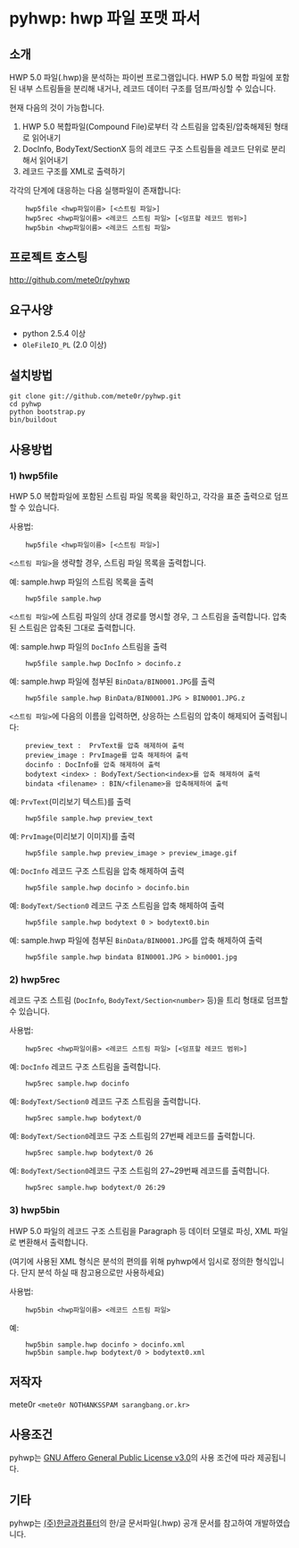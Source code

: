 pyhwp: hwp 파일 포맷 파서
=========================

소개
----

HWP 5.0 파일(.hwp)을 분석하는 파이썬 프로그램입니다. HWP 5.0 복합 파일에 포함된
내부 스트림들을 분리해 내거나, 레코드 데이터 구조를 덤프/파싱할 수 있습니다.

현재 다음의 것이 가능합니다.

1. HWP 5.0 복합파일(Compound File)로부터 각 스트림을 압축된/압축해제된 형태로 읽어내기
2. DocInfo, BodyText/SectionX 등의 레코드 구조 스트림들을 레코드 단위로 분리해서 읽어내기
3. 레코드 구조를 XML로 출력하기

각각의 단계에 대응하는 다음 실행파일이 존재합니다:

		hwp5file <hwp파일이름> [<스트림 파일>]
		hwp5rec <hwp파일이름> <레코드 스트림 파일> [<덤프할 레코드 범위>]
		hwp5bin <hwp파일이름> <레코드 스트림 파일>

프로젝트 호스팅
---------------
  http://github.com/mete0r/pyhwp

요구사양
--------
 - python 2.5.4 이상
 - `OleFileIO_PL` (2.0 이상)

설치방법
--------

	git clone git://github.com/mete0r/pyhwp.git
	cd pyhwp
	python bootstrap.py
	bin/buildout

사용방법
--------

### 1) hwp5file

HWP 5.0 복합파일에 포함된 스트림 파일 목록을 확인하고, 각각을 표준 출력으로 덤프할 수 있습니다.

사용법:

		hwp5file <hwp파일이름> [<스트림 파일>]

`<스트림 파일>`을 생략할 경우, 스트림 파일 목록을 출력합니다.

예: sample.hwp 파일의 스트림 목록을 출력

		hwp5file sample.hwp

`<스트림 파일>`에 스트림 파일의 상대 경로를 명시할 경우, 그 스트림을 출력합니다. 압축된 스트림은 압축된 그대로 출력합니다.

예: sample.hwp 파일의 `DocInfo` 스트림을 출력

		hwp5file sample.hwp DocInfo > docinfo.z

예: sample.hwp 파일에 첨부된 `BinData/BIN0001.JPG`를 출력

		hwp5file sample.hwp BinData/BIN0001.JPG > BIN0001.JPG.z

`<스트림 파일>`에 다음의 이름을 입력하면, 상응하는 스트림의 압축이 해제되어 출력됩니다:

		preview_text : 	PrvText를 압축 해제하여 출력
		preview_image : PrvImage를 압축 해제하여 출력
		docinfo : DocInfo를 압축 해제하여 출력
		bodytext <index> : BodyText/Section<index>를 압축 해제하여 출력
		bindata <filename> : BIN/<filename>을 압축해제하여 출력


예: `PrvText`(미리보기 텍스트)를 출력

		hwp5file sample.hwp preview_text

예: `PrvImage`(미리보기 이미지)를 출력

		hwp5file sample.hwp preview_image > preview_image.gif

예: `DocInfo` 레코드 구조 스트림을 압축 해제하여 출력

		hwp5file sample.hwp docinfo > docinfo.bin

예: `BodyText/Section0` 레코드 구조 스트림을 압축 해제하여 출력

		hwp5file sample.hwp bodytext 0 > bodytext0.bin

예: sample.hwp 파일에 첨부된 `BinData/BIN0001.JPG`를 압축 해제하여 출력

		hwp5file sample.hwp bindata BIN0001.JPG > bin0001.jpg

### 2) hwp5rec

레코드 구조 스트림 (`DocInfo`, `BodyText/Section<number>` 등)을 트리 형태로 덤프할 수 있습니다.

사용법:

		hwp5rec <hwp파일이름> <레코드 스트림 파일> [<덤프할 레코드 범위>]

예: `DocInfo` 레코드 구조 스트림을 출력합니다.

		hwp5rec sample.hwp docinfo

예: `BodyText/Section0` 레코드 구조 스트림을 출력합니다.

		hwp5rec sample.hwp bodytext/0

예: `BodyText/Section0`레코드 구조 스트림의 27번째 레코드를 출력합니다.

		hwp5rec sample.hwp bodytext/0 26

예: `BodyText/Section0`레코드 구조 스트림의 27~29번째 레코드를 출력합니다.

		hwp5rec sample.hwp bodytext/0 26:29

### 3) hwp5bin

HWP 5.0 파일의 레코드 구조 스트림을 Paragraph 등 데이터 모델로 파싱, XML 파일로 변환해서 출력합니다.

(여기에 사용된 XML 형식은 분석의 편의를 위해 pyhwp에서 임시로 정의한 형식입니다. 단지 분석 하실 때 참고용으로만 사용하세요)

사용법:

		hwp5bin <hwp파일이름> <레코드 스트림 파일>

예:

		hwp5bin sample.hwp docinfo > docinfo.xml
		hwp5bin sample.hwp bodytext/0 > bodytext0.xml

저작자
------
   mete0r `<mete0r NOTHANKSSPAM sarangbang.or.kr>`

사용조건
--------
pyhwp는 [GNU Affero General Public License v3.0](http://github.com/mete0r/pyhwp/raw/master/pyhwp/LICENSE)의 사용 조건에 따라 제공됩니다.

기타
----
pyhwp는 [(주)한글과컴퓨터](http://www.hancom.co.kr)의 한/글 문서파일(.hwp) 공개 문서를 참고하여 개발하였습니다.

